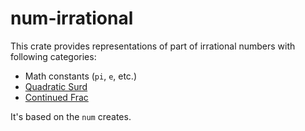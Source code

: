 # num-irrational

This crate provides representations of part of irrational numbers with following categories:
- Math constants (`pi`, `e`, etc.)
- [Quadratic Surd](https://en.wikipedia.org/wiki/Quadratic_irrational_number)
- [Continued Frac](https://en.wikipedia.org/wiki/Continued_fraction)

It's based on the `num` creates.
